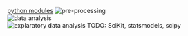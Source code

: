 [python modules](https://docs.python.org/3/py-modindex.html)
![pre-processing](https://i.postimg.cc/Z5YJnS29/python-pre-processing.png)  
![data analysis](https://i.postimg.cc/dQdsSnG0/python-data-analysis.png)  
![explaratory data analysis](https://i.postimg.cc/CLghyD4s/python-explaratory-data-analysis.png) 
TODO: SciKit, statsmodels, scipy 
